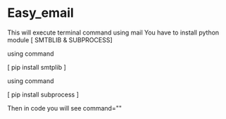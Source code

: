 # Easy_email
This will execute terminal command using mail
You have to install python module [ SMTBLIB & SUBPROCESS]

using command 


[ pip install smtplib ]

using command 


[ pip install subprocess ]

Then in code you will see command="<Type the commnd>"
